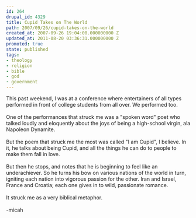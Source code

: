 ```yaml
---
id: 264
drupal_id: 4329
title: Cupid Takes on The World
path: 2007/09/26/cupid-takes-on-the-world
created_at: 2007-09-26 19:04:00.000000000 Z
updated_at: 2011-08-20 03:36:31.000000000 Z
promoted: true
state: published
tags:
- theology
- religion
- bible
- god
- government
---
```

This past weekend, I was at a conference where entertainers of all types performed in front of college students from all over. We performed too.<br /><br />One of the performances that struck me was a "spoken word" poet who talked loudly and eloquently about the joys of being a high-school virgin, ala Napoleon Dynamite.<br /><br />But the poem that struck me the most was called "I am Cupid", I believe. In it, he talks about being Cupid, and all the things he can do to people to make them fall in love.<br /><br />But then he stops, and notes that he is beginning to feel like an underachiever. So he turns his bow on various nations of the world in turn, igniting each nation into vigorous passion for the other. Iran and Israel, France and Croatia; each one gives in to wild, passionate romance.<br /><br />It struck me as a very biblical metaphor.<br /><br />-micah
